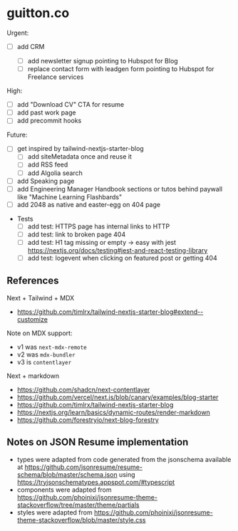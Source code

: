 # guitton.co

Urgent:

- [ ] add CRM

  - [ ] add newsletter signup pointing to Hubspot for Blog
  - [ ] replace contact form with leadgen form pointing to Hubspot for Freelance services

High:

- [ ] add "Download CV" CTA for resume
- [ ] add past work page
- [ ] add precommit hooks

Future:

- [ ] get inspired by tailwind-nextjs-starter-blog
  - [ ] add siteMetadata once and reuse it
  - [ ] add RSS feed
  - [ ] add Algolia search
- [ ] add Speaking page
- [ ] add Engineering Manager Handbook sections or tutos behind paywall like "Machine Learning Flashbards"
- [ ] add 2048 as native and easter-egg on 404 page
- Tests
  - [ ] add test: HTTPS page has internal links to HTTP
  - [ ] add test: link to broken page 404
  - [ ] add test: H1 tag missing or empty -> easy with jest <https://nextjs.org/docs/testing#jest-and-react-testing-library>
  - [ ] add test: logevent when clicking on featured post or getting 404

## References

Next + Tailwind + MDX

- <https://github.com/timlrx/tailwind-nextjs-starter-blog#extend--customize>

Note on MDX support:

- v1 was `next-mdx-remote`
- v2 was `mdx-bundler`
- v3 is `contentlayer`

Next + markdown

- <https://github.com/shadcn/next-contentlayer>
- <https://github.com/vercel/next.js/blob/canary/examples/blog-starter>
- <https://github.com/timlrx/tailwind-nextjs-starter-blog>
- <https://nextjs.org/learn/basics/dynamic-routes/render-markdown>
- <https://github.com/forestryio/next-blog-forestry>

## Notes on JSON Resume implementation

- types were adapted from code generated from the jsonschema available at <https://github.com/jsonresume/resume-schema/blob/master/schema.json> using <https://tryjsonschematypes.appspot.com/#typescript>
- components were adapted from <https://github.com/phoinixi/jsonresume-theme-stackoverflow/tree/master/theme/partials>
- styles were adapted from <https://github.com/phoinixi/jsonresume-theme-stackoverflow/blob/master/style.css>
